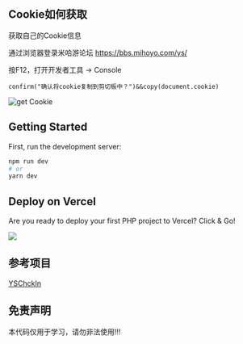 
## Cookie如何获取
获取自己的Cookie信息

通过浏览器登录米哈游论坛 https://bbs.mihoyo.com/ys/

按F12，打开开发者工具 -> Console

```
confirm("确认将cookie复制到剪切板中？")&&copy(document.cookie)
```
![get Cookie](https://cdn.jsdelivr.net/gh/itxve/mhy-api/public/assets/cookie.jpg)

## Getting Started

First, run the development server:

```bash
npm run dev
# or
yarn dev
```

## Deploy on Vercel

Are you ready to deploy your first PHP project to Vercel? Click & Go!

<a href="https://vercel.com/new/clone?s=https%3A%2F%2Fgithub.com%2Fitxve%2Fmhy-api"><img src="https://vercel.com/button"></a>


## 参考项目

[YSChckIn](https://github.com/ZtionJam/YSChckIn)

## 免责声明
本代码仅用于学习，请勿非法使用!!!

